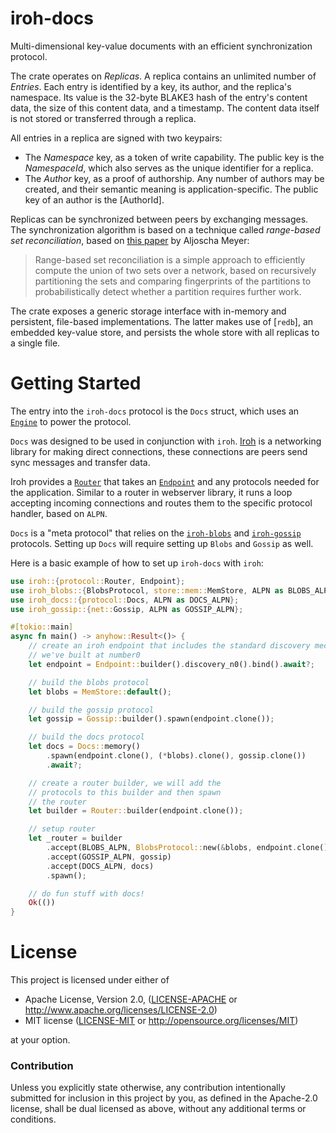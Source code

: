 # iroh-docs

Multi-dimensional key-value documents with an efficient synchronization protocol.

The crate operates on *Replicas*. A replica contains an unlimited number of
*Entries*. Each entry is identified by a key, its author, and the replica's
namespace. Its value is the 32-byte BLAKE3 hash of the entry's content data,
the size of this content data, and a timestamp.
The content data itself is not stored or transferred through a replica.

All entries in a replica are signed with two keypairs:

* The *Namespace* key, as a token of write capability. The public key is the *NamespaceId*, which
  also serves as the unique identifier for a replica.
* The *Author* key, as a proof of authorship. Any number of authors may be created, and
  their semantic meaning is application-specific. The public key of an author is the [AuthorId].

Replicas can be synchronized between peers by exchanging messages. The synchronization algorithm
is based on a technique called *range-based set reconciliation*, based on [this paper][paper] by
Aljoscha Meyer:

> Range-based set reconciliation is a simple approach to efficiently compute the union of two
sets over a network, based on recursively partitioning the sets and comparing fingerprints of
the partitions to probabilistically detect whether a partition requires further work.

The crate exposes a generic storage interface with in-memory and persistent, file-based
implementations. The latter makes use of [`redb`], an embedded key-value store, and persists
the whole store with all replicas to a single file.

[paper]: https://arxiv.org/abs/2212.13567

# Getting Started

The entry into the `iroh-docs` protocol is the `Docs` struct, which uses an [`Engine`](https://docs.rs/iroh-docs/latest/iroh_docs/engine/struct.Engine.html) to power the protocol.

`Docs` was designed to be used in conjunction with `iroh`. [Iroh](https://docs.rs/iroh) is a networking library for making direct connections, these connections are peers send sync messages and transfer data.

Iroh provides a [`Router`](https://docs.rs/iroh/latest/iroh/protocol/struct.Router.html) that takes an [`Endpoint`](https://docs.rs/iroh/latest/iroh/endpoint/struct.Endpoint.html) and any protocols needed for the application. Similar to a router in webserver library, it runs a loop accepting incoming connections and routes them to the specific protocol handler, based on `ALPN`.

`Docs` is a "meta protocol" that relies on the [`iroh-blobs`](https://docs.rs/iroh-blobs) and [`iroh-gossip`](https://docs.rs/iroh-gossip) protocols. Setting up `Docs` will require setting up `Blobs` and `Gossip` as well.

Here is a basic example of how to set up `iroh-docs` with `iroh`:

```rust
use iroh::{protocol::Router, Endpoint};
use iroh_blobs::{BlobsProtocol, store::mem::MemStore, ALPN as BLOBS_ALPN};
use iroh_docs::{protocol::Docs, ALPN as DOCS_ALPN};
use iroh_gossip::{net::Gossip, ALPN as GOSSIP_ALPN};

#[tokio::main]
async fn main() -> anyhow::Result<()> {
    // create an iroh endpoint that includes the standard discovery mechanisms
    // we've built at number0
    let endpoint = Endpoint::builder().discovery_n0().bind().await?;

    // build the blobs protocol
    let blobs = MemStore::default();

    // build the gossip protocol
    let gossip = Gossip::builder().spawn(endpoint.clone());

    // build the docs protocol
    let docs = Docs::memory()
        .spawn(endpoint.clone(), (*blobs).clone(), gossip.clone())
        .await?;

    // create a router builder, we will add the
    // protocols to this builder and then spawn
    // the router
    let builder = Router::builder(endpoint.clone());

    // setup router
    let _router = builder
        .accept(BLOBS_ALPN, BlobsProtocol::new(&blobs, endpoint.clone(), None))
        .accept(GOSSIP_ALPN, gossip)
        .accept(DOCS_ALPN, docs)
        .spawn();

    // do fun stuff with docs!
    Ok(())
}
```

# License

This project is licensed under either of

 * Apache License, Version 2.0, ([LICENSE-APACHE](LICENSE-APACHE) or
   <http://www.apache.org/licenses/LICENSE-2.0>)
 * MIT license ([LICENSE-MIT](LICENSE-MIT) or
   <http://opensource.org/licenses/MIT>)

at your option.

### Contribution

Unless you explicitly state otherwise, any contribution intentionally submitted
for inclusion in this project by you, as defined in the Apache-2.0 license,
shall be dual licensed as above, without any additional terms or conditions.
